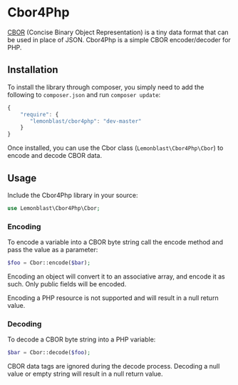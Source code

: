 # Cbor4Php

[CBOR](http://cbor.io/) (Concise Binary Object Representation) is a tiny data format that can be used in place of JSON. Cbor4Php is a simple CBOR encoder/decoder for PHP.

## Installation
To install the library through composer, you simply need to add the following to `composer.json` and run `composer update`:

```JavaScript
{
    "require": {
       "lemonblast/cbor4php": "dev-master"
    }
}
```
Once installed, you can use the Cbor class (`Lemonblast\Cbor4Php\Cbor`) to encode and decode CBOR data.

## Usage
Include the Cbor4Php library in your source:

```PHP
use Lemonblast\Cbor4Php\Cbor;
```

### Encoding
To encode a variable into a CBOR byte string call the encode method and pass the value as a parameter:

```PHP
$foo = Cbor::encode($bar);
```

Encoding an object will convert it to an associative array, and encode it as such. Only public fields will be encoded.

Encoding a PHP resource is not supported and will result in a null return value.

### Decoding
To decode a CBOR byte string into a PHP variable:

```PHP
$bar = Cbor::decode($foo);
```

CBOR data tags are ignored during the decode process.
Decoding a null value or empty string will result in a null return value.

